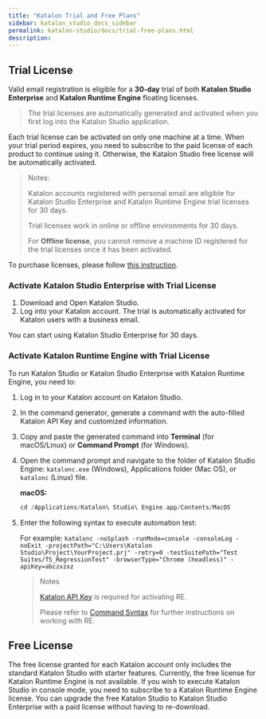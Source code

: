 ```yaml
---
title: "Katalon Trial and Free Plans"
sidebar: katalon_studio_docs_sidebar
permalink: katalon-studio/docs/trial-free-plans.html
description:
---
```


## Trial License

Valid email registration is eligible for a **30-day** trial of both **Katalon Studio Enterprise** and **Katalon Runtime Engine** floating licenses. 

> The trial licenses are automatically generated and activated when you first log into the Katalon Studio application.

Each trial license can be activated on only one machine at a time. When your trial period expires, you need to subscribe to the paid license of each product to continue using it. Otherwise, the Katalon Studio free license will be automatically activated.

> Notes:
>
> Katalon accounts registered with personal email are eligible for Katalon Studio Enterprise and Katalon Runtime Engine trial licenses for 30 days.
>
> Trial licenses work in online or offline environments for 30 days.
>
> For **Offline license**, you cannot remove a machine ID registered for the trial licenses once it has been activated.

To purchase licenses, please follow [this instruction](https://docs.katalon.com/katalon-studio/docs/license-subscription.html).

### Activate Katalon Studio Enterprise with Trial License

1. Download and Open Katalon Studio.
2. Log into your Katalon account. The trial is automatically activated for Katalon users with a business email.

You can start using Katalon Studio Enterprise for 30 days.

### Activate Katalon Runtime Engine with Trial License


To run Katalon Studio or Katalon Studio Enterprise with Katalon Runtime Engine, you need to:

1. Log in to your Katalon account on Katalon Studio.
2. In the command generator, generate a command with the auto-filled Katalon API Key and customized information.
3. Copy and paste the generated command into **Terminal** (for macOS/Linux) or **Command Prompt** (for Windows).

4. Open the command prompt and navigate to the folder of Katalon Studio Engine: `katalonc.exe` (Windows), Applications folder (Mac OS), or `katalonc` (Linux) file.

    **macOS:**

    ```groovy
    cd /Applications/Katalon\ Studio\ Engine.app/Contents/MacOS
    ```

5. Enter the following syntax to execute automation test:

    For example: `katalonc -noSplash -runMode=console -consoleLog -noExit -projectPath="C:\Users\Katalon Studio\Project\YourProject.prj" -retry=0 -testSuitePath="Test Suites/TS_RegressionTest" -browserType="Chrome (headless)" -apiKey=abczxzxz`
    
    > Notes
    >
    > [Katalon API Key](https://docs.katalon.com/katalon-analytics/docs/ka-api-key.html#create-an-api-key) is required for activating RE.
    >
    > Please refer to [Command Syntax](https://docs.katalon.com/katalon-studio/docs/console-mode-execution.html#katalon-studio-plugins-in-console-mode) for further instructions on working with RE.

## Free License

The free license granted for each Katalon account only includes the standard Katalon Studio with starter features. Currently, the free license for Katalon Runtime Engine is not available. If you wish to execute Katalon Studio in console mode, you need to subscribe to a Katalon Runtime Engine license. You can upgrade the free Katalon Studio to Katalon Studio Enterprise with a paid license without having to re-download.

